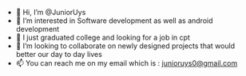 - 👋 Hi, I’m @JuniorUys
- 👀 I’m interested in Software development as well as android development
- 🌱 I just graduated college and looking for a job in cpt 
- 💞️ I’m looking to collaborate on newly designed projects that would better our day to day lives
- 📫 You can reach me on my email which is : junioruys0@gmail.com

<!---
JuniorUys/JuniorUys is a ✨ special ✨ repository because its `README.md` (this file) appears on your GitHub profile.
You can click the Preview link to take a look at your changes.
--->
